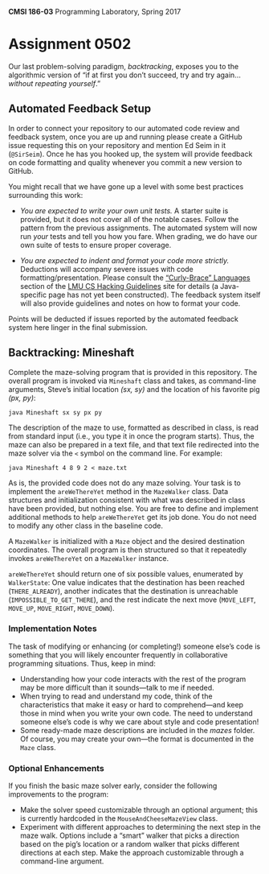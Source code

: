 **CMSI 186-03** Programming Laboratory, Spring 2017

# Assignment 0502
Our last problem-solving paradigm, _backtracking_, exposes you to the algorithmic version of “if at first you don’t succeed, try and try again…_without repeating yourself_.”

## Automated Feedback Setup
In order to connect your repository to our automated code review and feedback system, once you are up and running please create a GitHub issue requesting this on your repository and mention Ed Seim in it (`@SirSeim`). Once he has you hooked up, the system will provide feedback on code formatting and quality whenever you commit a new version to GitHub.

You might recall that we have gone up a level with some best practices surrounding this work:

* _You are expected to write your own unit tests._ A starter suite is provided, but it does not cover all of the notable cases. Follow the pattern from the previous assignments. The automated system will now run _your_ tests and tell you how you fare. When grading, we do have our own suite of tests to ensure proper coverage.

* _You are expected to indent and format your code more strictly._ Deductions will accompany severe issues with code formatting/presentation. Please consult the [“Curly-Brace” Languages](http://lmucs.github.io/hacking-guidelines/curly/) section of the [LMU CS Hacking Guidelines](http://lmucs.github.io/hacking-guidelines/) site for details (a Java-specific page has not yet been constructed). The feedback system itself will also provide guidelines and notes on how to format your code.

Points will be deducted if issues reported by the automated feedback system here linger in the final submission.

## Backtracking: Mineshaft
Complete the maze-solving program that is provided in this repository. The overall program is invoked via `Mineshaft` class and takes, as command-line arguments, Steve’s initial location _(sx, sy)_ and the location of his favorite pig _(px, py)_:

    java Mineshaft sx sy px py

The description of the maze to use, formatted as described in class, is read from standard input (i.e., you type it in once the program starts). Thus, the maze can also be prepared in a text file, and that text file redirected into the maze solver via the `<` symbol on the command line. For example:

    java Mineshaft 4 8 9 2 < maze.txt
    
As is, the provided code does not do any maze solving. Your task is to implement the `areWeThereYet` method in the `MazeWalker` class. Data structures and initialization consistent with what was described in class have been provided, but nothing else. You are free to define and implement additional methods to help `areWeThereYet` get its job done. You do not need to modify any other class in the baseline code.

A `MazeWalker` is initialized with a `Maze` object and the desired destination coordinates. The overall program is then structured so that it repeatedly invokes `areWeThereYet` on a `MazeWalker` instance.

`areWeThereYet` should return one of six possible values, enumerated by `WalkerState`: One value indicates that the destination has been reached (`THERE_ALREADY`), another indicates that the destination is unreachable (`IMPOSSIBLE_TO_GET_THERE`), and the rest indicate the next move (`MOVE_LEFT`, `MOVE_UP`, `MOVE_RIGHT`, `MOVE_DOWN`).

### Implementation Notes
The task of modifying or enhancing (or completing!) someone else’s code is something that you will likely encounter frequently in collaborative programming situations. Thus, keep in mind:
- Understanding how your code interacts with the rest of the program may be more difficult than it sounds—talk to me if needed.
- When trying to read and understand my code, think of the characteristics that make it easy or hard to comprehend—and keep those in mind when you write your own code. The need to understand someone else’s code is why we care about style and code presentation!
- Some ready-made maze descriptions are included in the _mazes_ folder. Of course, you may create your own—the format is documented in the `Maze` class.

### Optional Enhancements
If you finish the basic maze solver early, consider the following improvements to the program:
- Make the solver speed customizable through an optional argument; this is currently hardcoded in the `MouseAndCheeseMazeView` class.
- Experiment with different approaches to determining the next step in the maze walk. Options include a “smart” walker that picks a direction based on the pig’s location or a random walker that picks different directions at each step. Make the approach customizable through a command-line argument.
